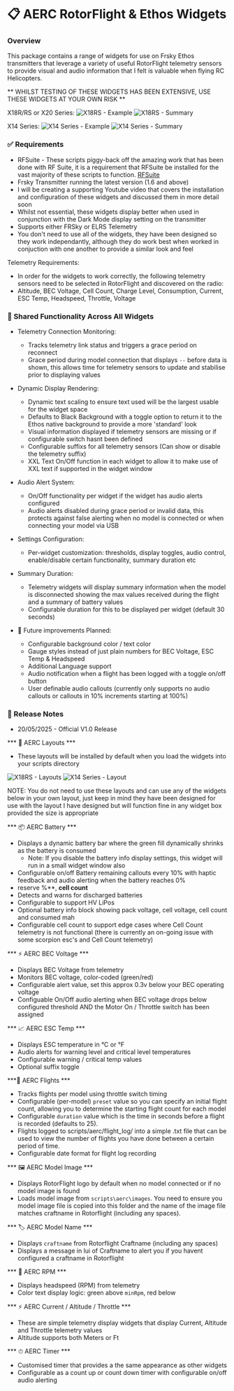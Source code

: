 # 📋 AERC RotorFlight & Ethos Widgets

### Overview
This package contains a range of widgets for use on Frsky Ethos transmitters that leverage a variety of useful RotorFlight telemetry sensors to provide visual and audio information that I felt is valuable when flying RC Helicopters.

** WHILST TESTING OF THESE WIDGETS HAS BEEN EXTENSIVE, USE THESE WIDGETS AT YOUR OWN RISK **

X18R/RS or X20 Series:
![X18RS - Example](https://github.com/user-attachments/assets/18f39b55-cdc5-4c95-ba79-9a690f61f107)
![X18RS - Summary](https://github.com/user-attachments/assets/4c01946e-cb1c-4a8c-be81-8279f794ceed)

X14 Series:
![X14 Series - Example](https://github.com/user-attachments/assets/2ffcc64a-d0c0-46fb-a380-bf6eedda18b1)
![X14 Series - Summary](https://github.com/user-attachments/assets/af64c146-5173-4b0f-a9c0-5e16f2d70dd2)

### ✅ Requirements

- RFSuite - These scripts piggy-back off the amazing work that has been done with RF Suite, it is a requirement that RFSuite be installed for the vast majority of these scripts to function. [RFSuite](https://github.com/rotorflight/rotorflight-lua-ethos-suite)
- Frsky Transmitter running the latest version (1.6 and above)
- I will be creating a supporting Youtube video that covers the installation and configuration of these widgets and discussed them in more detail soon
- Whilst not essential, these widgets display better when used in conjunction with the Dark Mode display setting on the transmitter
- Supports either FRSky or ELRS Telemetry
- You don't need to use all of the widgets, they have been designed so they work independantly, although they do work best when worked in conjuction with one another to provide a similar look and feel

Telemetry Requirements:

- In order for the widgets to work correctly, the following telemetry sensors need to be selected in RotorFlight and discovered on the radio:
- Altitude, BEC Voltage, Cell Count, Charge Level, Consumption, Current, ESC Temp, Headspeed, Throttle, Voltage

### 🔁 Shared Functionality Across All Widgets

- Telemetry Connection Monitoring:
	- Tracks telemetry link status and triggers a grace period on reconnect
	- Grace period during model connection that displays `--` before data is shown, this allows time for telemetry sensors to update and stabilise prior to displaying values

- Dynamic Display Rendering:
	- Dynamic text scaling to ensure text used will be the largest usable for the widget space
	- Defaults to Black Background with a toggle option to return it to the Ethos native background to provide a more 'standard' look
	- Visual information displayed if telemetry sensors are missing or if configurable switch hasnt been defined
	- Configurable suffixs for all telemetry sensors (Can show or disable the telemetry suffix)
	- XXL Text On/Off function in each widget to allow it to make use of XXL text if supported in the widget window

 - Audio Alert System:
	- On/Off functionality per widget if the widget has audio alerts configured
	- Audio alerts disabled during grace period or invalid data, this protects against false alerting when no model is connected or when connecting your model via USB
  
- Settings Configuration:
	- Per-widget customization: thresholds, display toggles, audio control, enable/disable certain functionality, summary duration etc

 - Summary Duration:
	- Telemetry widgets will display summary information when the model is disconnected showing the max values received during the flight and a summary of battery values
	- Configurable duration for this to be displayed per widget (default 30 seconds)

 - 🚀 Future improvements Planned: 
	- Configurable background color / text color
	- Gauge styles instead of just plain numbers for BEC Voltage, ESC Temp & Headspeed
	- Additional Language support
	- Audio notification when a flight has been logged with a toggle on/off button
	- User definable audio callouts (currently only supports no audio callouts or callouts in 10% increments starting at 100%)

### 📝 Release Notes

- 20/05/2025 - Official V1.0 Release

*** 📐 AERC Layouts ***

- These layouts will be installed by default when you load the widgets into your scripts directory

![X18RS - Layouts](https://github.com/user-attachments/assets/8ad19ea8-9c89-4805-be2a-a5a22cd6fb94)
![X14 Series - Layout](https://github.com/user-attachments/assets/781db913-4857-46ca-a0d3-e81c2399cdd6)

NOTE: You do not need to use these layouts and can use any of the widgets below in your own layout, just keep in mind they have been designed for use with the layout I have designed but will function fine in any widget box provided the size is appropriate

*** 📦 AERC Battery ***

- Displays a dynamic battery bar where the green fill dynamically shrinks as the battery is consumed
	- Note: If you disable the battery info display settings, this widget will run in a small widget window also
- Configurable on/off Battery remaining callouts every 10% with haptic feedback and audio alerting when the battery reaches 0%
- reserve %**, **cell count**
- Detects and warns for discharged batteries
- Configurable to support HV LiPos
- Optional battery info block showing pack voltage, cell voltage, cell count and consumed mah
- Configurable cell count to support edge cases where Cell Count telemetry is not functional (there is currently an on-going issue with some scorpion esc's and Cell Count telemetry)

*** ⚡ AERC BEC Voltage ***

- Displays BEC Voltage from telemetry
- Monitors BEC voltage, color-coded (green/red)
- Configurable alert value, set this approx 0.3v below your BEC operating voltage
- Configuable On/Off audio alerting when BEC voltage drops below configured threshold AND the Motor On / Throttle switch has been assigned

*** 📈 AERC ESC Temp ***

- Displays ESC temperature in °C or °F 
- Audio alerts for warning level and critical level temperatures
- Configurable warning / critical temp values
- Optional suffix toggle

***🚁 AERC Flights ***

- Tracks flights per model using throttle switch timing
- Configurable (per-model) `preset` value so you can specify an initial flight count, allowing you to determine the starting flight count for each model
- Configurable `duration` value which is the time in seconds before a flight is recorded (defaults to 25).
- Flights logged to scripts/aerc/flight_log/ into a simple .txt file that can be used to view the number of flights you have done between a certain period of time.	
- Configurable date format for flight log recording

*** 🖼 AERC Model Image ***

- Displays RotorFlight logo by default when no model connected or if no model image is found
- Loads model image from `scripts\aerc\images`. You need to ensure you model image file is copied into this folder and the name of the image file matches craftname in Rotorflight (including any spaces).

*** 🏷 AERC Model Name ***

- Displays `craftname` from Rotorflight Craftname (including any spaces)
- Displays a message in lui of Craftname to alert you if you havent configured a craftname in Rotorflight

*** 🔄 AERC RPM ***

- Displays headspeed (RPM) from telemetry
- Color text display logic: green above `minRpm`, red below

*** ⚡ AERC Current / Altitude / Throttle ***

- These are simple telemetry display widgets that display Current, Altitude and Throttle telemetry values
- Altitude supports both Meters or Ft

*** ⏱ AERC Timer ***

- Customised timer that provides a the same appearance as other widgets
- Configurable as a count up or count down timer with configurable on/off audio alerting
